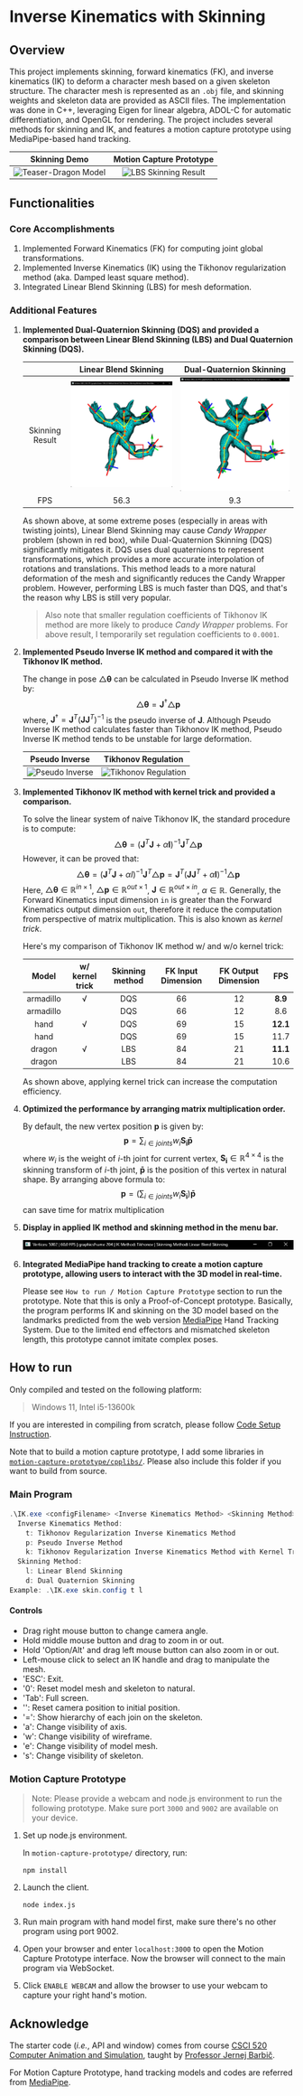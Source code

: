 # Inverse Kinematics with Skinning

## Overview
This project implements skinning, forward kinematics (FK), and inverse kinematics (IK) to deform a character mesh based on a given skeleton structure. 
The character mesh is represented as an `.obj` file, and skinning weights and skeleton data are provided as ASCII files.
The implementation was done in C++, leveraging Eigen for linear algebra, ADOL-C for automatic differentiation, and OpenGL for rendering.
The project includes several methods for skinning and IK, and features a motion capture prototype using MediaPipe-based hand tracking.

|                      Skinning Demo                      |                     Motion Capture Prototype                     |
|:-------------------------------------------------------:|:----------------------------------------------------------------:|
| ![Teaser-Dragon Model](docs/Teaser_Skinning_Dragon.png) | ![LBS Skinning Result](docs/Teaser_Motion_Capture_Prototype.png) |

## Functionalities

### Core Accomplishments

1. Implemented Forward Kinematics (FK) for computing joint global transformations.
2. Implemented Inverse Kinematics (IK) using the Tikhonov regularization method (aka. Damped least square method).
3. Integrated Linear Blend Skinning (LBS) for mesh deformation.

### Additional Features

1. **Implemented Dual-Quaternion Skinning (DQS) and provided a comparison between Linear Blend Skinning (LBS) and Dual Quaternion Skinning (DQS).**

    |                 |             Linear Blend Skinning             |           Dual-Quaternion Skinning            |
    |:---------------:|:---------------------------------------------:|:---------------------------------------------:|
    | Skinning Result | ![LBS Skinning Result](docs/LBS_artifact.jpg) |     ![DQS Skinning Result](docs/DQS.jpg)      | 
    | FPS             |                     56.3                      |                      9.3                      |

    As shown above, at some extreme poses (especially in areas with twisting joints), Linear Blend Skinning may cause _Candy Wrapper_ problem (shown in red box), while Dual-Quaternion Skinning (DQS) significantly mitigates it.
    DQS uses dual quaternions to represent transformations, which provides a more accurate interpolation of rotations and translations. This method leads to a more natural deformation of the mesh and significantly reduces the Candy Wrapper problem.
    However, performing LBS is much faster than DQS, and that's the reason why LBS is still very popular. 
    > Also note that smaller regulation coefficients of Tikhonov IK method are more likely to produce _Candy Wrapper_ problems. For above result, I temporarily set regulation coefficients to `0.0001`.

2. **Implemented Pseudo Inverse IK method and compared it with the Tikhonov IK method.**

    The change in pose $\triangle \mathbf{\theta}$ can be calculated in Pseudo Inverse IK method by:
    $$\triangle \mathbf{\theta} = \mathbf{J}^{\dagger} \triangle \mathbf{p}$$
    where, $\mathbf{J}^{\dagger} = \mathbf{J}^T (\mathbf{J} \mathbf{J}^T)^{-1}$ is the pseudo inverse of $\mathbf{J}$.
    Although Pseudo Inverse IK method calculates faster than Tikhonov IK method, Pseudo Inverse IK method tends to be unstable for large deformation.

    | Pseudo Inverse                            |            Tikhonov Regulation            |
    |:-----------------------------------------:|:-----------------------------------------:|
    | ![Pseudo Inverse](docs/Pseudoinverse.png) | ![Tikhonov Regulation](docs/Tikhonov.png) |

3. **Implemented Tikhonov IK method with kernel trick and provided a comparison.**

    To solve the linear system of naive Tikhonov IK, the standard procedure is to compute:
    $$\triangle \mathbf{\theta} = (\mathbf{J}^T \mathbf{J} + \alpha \mathbf{I})^{-1} \mathbf{J}^T \triangle \mathbf{p}$$
    However, it can be proved that:
    $$\triangle \mathbf{\theta} = (\mathbf{J}^T \mathbf{J} + \alpha I)^{-1} \mathbf{J}^T \triangle \mathbf{p} = \mathbf{J}^T (\mathbf{J} \mathbf{J}^T + \alpha \mathbf{I})^{-1} \triangle \mathbf{p}$$
    Here, $\triangle \mathbf{\theta} \in \mathbb{R}^{in \times 1}$, $\triangle \mathbf{p} \in \mathbb{R}^{out \times 1}$, $\mathbf{J} \in \mathbb{R}^{out \times in}$, $\alpha \in \mathbb{R}$.
    Generally, the Forward Kinematics input dimension `in` is greater than the Forward Kinematics output dimension `out`, therefore it reduce the computation from perspective of matrix multiplication.
    This is also known as *kernel trick*.

    Here's my comparison of Tikhonov IK method w/ and w/o kernel trick:

    | Model     | w/ kernel trick | Skinning method | FK Input Dimension | FK Output Dimension |    FPS    |
    |:---------------:|:---------------:|:------------------:|:-------------------:|:---------:|:---------:|
    | armadillo |        √        |       DQS       |         66         |         12          |  **8.9**  |
    | armadillo |                 |       DQS       |         66         |         12          |    8.6    |
    | hand      |        √        |       DQS       |         69         |         15          | **12.1**  |
    | hand      |                 |       DQS       |         69         |         15          |   11.7    |
    | dragon    |        √        |       LBS       |         84         |         21          | **11.1**  |
    | dragon    |                 |       LBS       |         84         |         21          |   10.6    |

    As shown above, applying kernel trick can increase the computation efficiency.

4. **Optimized the performance by arranging matrix multiplication order.**
    
    By default, the new vertex position $\mathbf{p}$ is given by:
    $$\mathbf{p} = \sum_{i \in joints} w_i \mathbf{S_i} \mathbf{\bar{p}}$$
    where $w_i$ is the weight of $i$-th joint for current vertex, $\mathbf{S_i} \in \mathbb{R}^{4 \times 4}$ is the skinning transform of $i$-th joint, $\mathbf{\bar{p}}$ is the position of this vertex in natural shape.
    By arranging above formula to:
    $$\mathbf{p} = (\sum_{i \in joints} w_i \mathbf{S_i}) \mathbf{\bar{p}}$$
    can save time for matrix multiplication

5. **Display in applied IK method and skinning method in the menu bar.**

    ![Menu Bar](docs/menu_bar.jpg)

6. **Integrated MediaPipe hand tracking to create a motion capture prototype, allowing users to interact with the 3D model in real-time.**

    Please see `How to run / Motion Capture Prototype` section to run the prototype.
    Note that this is only a Proof-of-Concept prototype. Basically, the program performs IK and skinning on the 3D model based on the landmarks predicted from the web version [MediaPipe](https://developers.google.com/mediapipe/solutions/vision/hand_landmarker) Hand Tracking System.
    Due to the limited end effectors and mismatched skeleton length, this prototype cannot imitate complex poses.

## How to run

Only compiled and tested on the following platform:
> Windows 11, Intel i5-13600k

If you are interested in compiling from scratch, please follow [Code Setup Instruction](setup_instruction.md).

Note that to build a motion capture prototype, I add some libraries in [`motion-capture-prototype/cpplibs/`](motion-capture-prototype/cpplibs).
Please also include this folder if you want to build from source.

### Main Program 

```powershell
.\IK.exe <configFilename> <Inverse Kinematics Method> <Skinning Method>
  Inverse Kinematics Method:
    t: Tikhonov Regularization Inverse Kinematics Method
    p: Pseudo Inverse Method
    k: Tikhonov Regularization Inverse Kinematics Method with Kernel Trick
  Skinning Method:
    l: Linear Blend Skinning
    d: Dual Quaternion Skinning
Example: .\IK.exe skin.config t l
```

#### Controls

- Drag right mouse button to change camera angle.
- Hold middle mouse button and drag to zoom in or out.
- Hold 'Option/Alt' and drag left mouse button can also zoom in or out.
- Left-mouse click to select an IK handle and drag to manipulate the mesh.
- 'ESC': Exit.
- '0': Reset model mesh and skeleton to natural.
- 'Tab': Full screen.
- '\': Reset camera position to initial position.
- '=': Show hierarchy of each join on the skeleton.
- 'a': Change visibility of axis.
- 'w': Change visibility of wireframe.
- 'e': Change visibility of model mesh.
- 's': Change visibility of skeleton.

### Motion Capture Prototype

> Note: Please provide a webcam and node.js environment to run the following prototype. Make sure port `3000` and `9002` are available on your device.

1. Set up node.js environment.
    
    In `motion-capture-prototype/` directory, run:
    ```shell
    npm install 
    ```

2. Launch the client.
   ```shell
   node index.js
   ```
3. Run main program with hand model first, make sure there's no other program using port 9002.
4. Open your browser and enter `localhost:3000` to open the Motion Capture Prototype interface. Now the browser will connect to the main program via WebSocket.
5. Click `ENABLE WEBCAM` and allow the browser to use your webcam to capture your right hand's motion.

## Acknowledge

The starter code (_i.e._, API and window) comes from course [CSCI 520 Computer Animation and Simulation](https://viterbi-web.usc.edu/~jbarbic/cs520-s23/), taught by [Professor Jernej Barbič](http://viterbi-web.usc.edu/~jbarbic/).

For Motion Capture Prototype, hand tracking models and codes are referred from [MediaPipe](https://developers.google.com/mediapipe/solutions/vision/hand_landmarker).